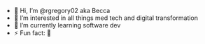 - 👋 Hi, I’m @rgregory02 aka Becca
- 👀 I’m interested in all things med tech and digital transformation
- 🌱 I’m currently learning software dev
- ⚡ Fun fact: 🙈
